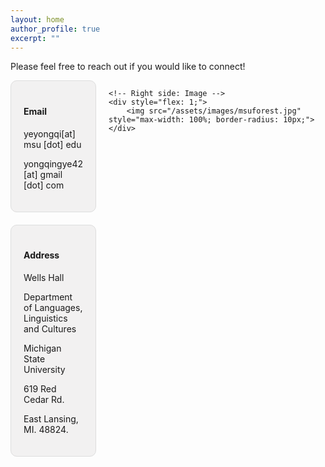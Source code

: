 ```yaml
---
layout: home
author_profile: true
excerpt: ""
---
```


Please feel free to reach out if you would like to connect!

<div style="display: flex; justify-content: space-between;">
    <!-- Left side: Text Boxes -->
    <div style="flex: 1; margin-right: 20px;">
        <div style="border: 1px solid #ddd; padding: 20px; background-color: #f2f1f1; margin-bottom: 20px; border-radius: 10px;">
            <h4>Email</h4>
            <p>yeyongqi[at] msu [dot] edu</p>
            <p>yongqingye42 [at] gmail [dot] com</p>
        </div>
        <div style="border: 1px solid #ddd; padding: 20px; background-color: #f2f1f1; border-radius: 10px;">
            <h4>Address</h4>
            <p>Wells Hall</p>
            <p>Department of Languages, Linguistics and Cultures</p>
            <p>Michigan State University</p>
            <p>619 Red Cedar Rd.</p>
            <p>East Lansing, MI. 48824.</p>
        </div>
    </div>

    <!-- Right side: Image -->
    <div style="flex: 1;">
        <img src="/assets/images/msuforest.jpg" style="max-width: 100%; border-radius: 10px;">
    </div>
</div>
